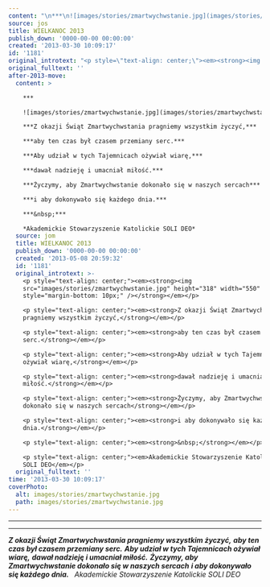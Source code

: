 ```yaml
---
content: "\n***\n![images/stories/zmartwychwstanie.jpg](images/stories/zmartwychwstanie.jpg)***\n***Z okazji Świąt Zmartwychwstania pragniemy wszystkim życzyć,***\n***aby ten czas był czasem przemiany serc.***\n***Aby udział w tych Tajemnicach ożywiał wiarę,***\n***dawał nadzieję i umacniał miłość.***\n***Życzymy, aby Zmartwychwstanie dokonało się w naszych sercach***\n***i aby dokonywało się każdego dnia.***\n***&nbsp;***\n*Akademickie Stowarzyszenie Katolickie SOLI DEO*\n\n\n<!--CONTENT FROM OLD SERVER (jos before 2013): \n***\n![images/stories/zmartwychwstanie.jpg](images/stories/zmartwychwstanie.jpg)***\n\r\n\n***Z okazji Świąt Zmartwychwstania pragniemy wszystkim życzyć,***\n\r\n\n***aby ten czas był czasem przemiany serc.***\n\r\n\n***Aby udział w tych Tajemnicach ożywiał wiarę,***\n\r\n\n***dawał nadzieję i umacniał miłość.***\n\r\n\n***Życzymy, aby Zmartwychwstanie dokonało się w naszych sercach***\n\r\n\n***i aby dokonywało się każdego dnia.***\n\r\n\n***&nbsp;***\n\r\n\n*Akademickie Stowarzyszenie Katolickie SOLI DEO*\n\n-->"
source: jos
title: WIELKANOC 2013
publish_down: '0000-00-00 00:00:00'
created: '2013-03-30 10:09:17'
id: '1181'
original_introtext: "<p style=\"text-align: center;\"><em><strong><img src=\"images/stories/zmartwychwstanie.jpg\" height=\"318\" width=\"550\" style=\"margin-bottom: 10px;\" /></strong></em></p>\r\n<p style=\"text-align: center;\"><em><strong>Z okazji Świąt Zmartwychwstania pragniemy wszystkim życzyć,</strong></em></p>\r\n<p style=\"text-align: center;\"><em><strong>aby ten czas był czasem przemiany serc.</strong></em></p>\r\n<p style=\"text-align: center;\"><em><strong>Aby udział w tych Tajemnicach ożywiał wiarę,</strong></em></p>\r\n<p style=\"text-align: center;\"><em><strong>dawał nadzieję i umacniał miłość.</strong></em></p>\r\n<p style=\"text-align: center;\"><em><strong>Życzymy, aby Zmartwychwstanie dokonało się w naszych sercach</strong></em></p>\r\n<p style=\"text-align: center;\"><em><strong>i aby dokonywało się każdego dnia.</strong></em></p>\r\n<p style=\"text-align: center;\"><em><strong>&nbsp;</strong></em></p>\r\n<p style=\"text-align: center;\"><em>Akademickie Stowarzyszenie Katolickie SOLI DEO</em></p>"
original_fulltext: ''
after-2013-move:
  content: >

    ***

    ![images/stories/zmartwychwstanie.jpg](images/stories/zmartwychwstanie.jpg)***

    ***Z okazji Świąt Zmartwychwstania pragniemy wszystkim życzyć,***

    ***aby ten czas był czasem przemiany serc.***

    ***Aby udział w tych Tajemnicach ożywiał wiarę,***

    ***dawał nadzieję i umacniał miłość.***

    ***Życzymy, aby Zmartwychwstanie dokonało się w naszych sercach***

    ***i aby dokonywało się każdego dnia.***

    ***&nbsp;***

    *Akademickie Stowarzyszenie Katolickie SOLI DEO*
  source: jom
  title: WIELKANOC 2013
  publish_down: '0000-00-00 00:00:00'
  created: '2013-05-08 20:59:32'
  id: '1181'
  original_introtext: >-
    <p style="text-align: center;"><em><strong><img
    src="images/stories/zmartwychwstanie.jpg" height="318" width="550"
    style="margin-bottom: 10px;" /></strong></em></p>

    <p style="text-align: center;"><em><strong>Z okazji Świąt Zmartwychwstania
    pragniemy wszystkim życzyć,</strong></em></p>

    <p style="text-align: center;"><em><strong>aby ten czas był czasem przemiany
    serc.</strong></em></p>

    <p style="text-align: center;"><em><strong>Aby udział w tych Tajemnicach
    ożywiał wiarę,</strong></em></p>

    <p style="text-align: center;"><em><strong>dawał nadzieję i umacniał
    miłość.</strong></em></p>

    <p style="text-align: center;"><em><strong>Życzymy, aby Zmartwychwstanie
    dokonało się w naszych sercach</strong></em></p>

    <p style="text-align: center;"><em><strong>i aby dokonywało się każdego
    dnia.</strong></em></p>

    <p style="text-align: center;"><em><strong>&nbsp;</strong></em></p>

    <p style="text-align: center;"><em>Akademickie Stowarzyszenie Katolickie
    SOLI DEO</em></p>
  original_fulltext: ''
time: '2013-03-30 10:09:17'
coverPhoto:
  alt: images/stories/zmartwychwstanie.jpg
  path: images/stories/zmartwychwstanie.jpg
---
```

***
***
***Z okazji Świąt Zmartwychwstania pragniemy wszystkim życzyć,***
***aby ten czas był czasem przemiany serc.***
***Aby udział w tych Tajemnicach ożywiał wiarę,***
***dawał nadzieję i umacniał miłość.***
***Życzymy, aby Zmartwychwstanie dokonało się w naszych sercach***
***i aby dokonywało się każdego dnia.***
***&nbsp;***
*Akademickie Stowarzyszenie Katolickie SOLI DEO*


<!--CONTENT FROM OLD SERVER (jos before 2013): 
***
***


***Z okazji Świąt Zmartwychwstania pragniemy wszystkim życzyć,***


***aby ten czas był czasem przemiany serc.***


***Aby udział w tych Tajemnicach ożywiał wiarę,***


***dawał nadzieję i umacniał miłość.***


***Życzymy, aby Zmartwychwstanie dokonało się w naszych sercach***


***i aby dokonywało się każdego dnia.***


***&nbsp;***


*Akademickie Stowarzyszenie Katolickie SOLI DEO*

-->

<!--{{json:{"created_date":"2013-03-30 10:09:17","publish_down":"0000-00-00 00:00:00","id":"1181"}}}-->